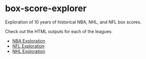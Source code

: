 # box-score-explorer
Exploration of 10 years of historical NBA, NHL, and NFL box scores.

Check out the HTML outputs for each of the leagues:
* [NBA Exploration](http://htmlpreview.github.io/?https://github.com/grdavis/box-score-explorer/blob/main/Outputs/nba_summary.html)
* [NFL Exploration](http://htmlpreview.github.io/?https://github.com/grdavis/box-score-explorer/blob/main/Outputs/nfl_summary.html)
* [NHL Exploration](http://htmlpreview.github.io/?https://github.com/grdavis/box-score-explorer/blob/main/Outputs/nhl_summary.html)
